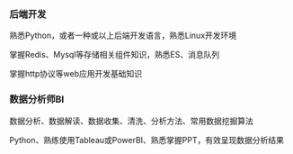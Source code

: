 ### 后端开发

熟悉Python，或者一种或以上后端开发语言，熟悉Linux开发环境

掌握Redis、Mysql等存储相关组件知识，熟悉ES、消息队列

掌握http协议等web应用开发基础知识



### 数据分析师BI

数据分析、数据解读、数据收集、清洗、分析方法、常用数据挖掘算法

Python、熟练使用Tableau或PowerBI、熟悉掌握PPT，有效呈现数据分析结果

